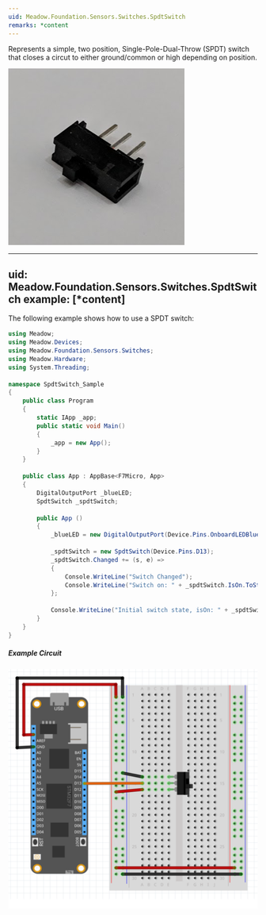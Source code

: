 ```yaml
---
uid: Meadow.Foundation.Sensors.Switches.SpdtSwitch
remarks: *content
---
```


Represents a simple, two position, Single-Pole-Dual-Throw (SPDT) switch that closes a circut to either ground/common or high depending on position.

![](/API_Assets/Meadow.Foundation.Sensors.Switches.SpdtSwitch/SPDT_Switch.png)

---
uid: Meadow.Foundation.Sensors.Switches.SpdtSwitch
example: [*content]
---

The following example shows how to use a SPDT switch:

```csharp
using Meadow;
using Meadow.Devices;
using Meadow.Foundation.Sensors.Switches;
using Meadow.Hardware;
using System.Threading;

namespace SpdtSwitch_Sample
{
    public class Program
    {
        static IApp _app; 
        public static void Main()
        {
            _app = new App();
        }
    }
    
    public class App : AppBase<F7Micro, App>
    {
        DigitalOutputPort _blueLED;
        SpdtSwitch _spdtSwitch;

        public App ()
        {
            _blueLED = new DigitalOutputPort(Device.Pins.OnboardLEDBlue, true);

            _spdtSwitch = new SpdtSwitch(Device.Pins.D13);
            _spdtSwitch.Changed += (s, e) =>
            {
                Console.WriteLine("Switch Changed");
                Console.WriteLine("Switch on: " + _spdtSwitch.IsOn.ToString());
            };

            Console.WriteLine("Initial switch state, isOn: " + _spdtSwitch.IsOn.ToString());
        }
    }
}
```

##### Example Circuit

![](/API_Assets/Meadow.Foundation.Sensors.Switches.SpdtSwitch/SpdtSwitch.svg)